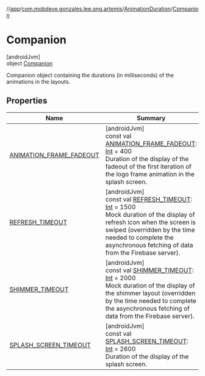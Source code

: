 //[app](../../../../index.md)/[com.mobdeve.gonzales.lee.ong.artemis](../../index.md)/[AnimationDuration](../index.md)/[Companion](index.md)

# Companion

[androidJvm]\
object [Companion](index.md)

Companion object containing the durations (in milliseconds) of the animations in the layouts.

## Properties

| Name | Summary |
|---|---|
| [ANIMATION_FRAME_FADEOUT](-a-n-i-m-a-t-i-o-n_-f-r-a-m-e_-f-a-d-e-o-u-t.md) | [androidJvm]<br>const val [ANIMATION_FRAME_FADEOUT](-a-n-i-m-a-t-i-o-n_-f-r-a-m-e_-f-a-d-e-o-u-t.md): [Int](https://kotlinlang.org/api/latest/jvm/stdlib/kotlin/-int/index.html) = 400<br>Duration of the display of the fadeout of the first iteration of the logo frame animation in the splash screen. |
| [REFRESH_TIMEOUT](-r-e-f-r-e-s-h_-t-i-m-e-o-u-t.md) | [androidJvm]<br>const val [REFRESH_TIMEOUT](-r-e-f-r-e-s-h_-t-i-m-e-o-u-t.md): [Int](https://kotlinlang.org/api/latest/jvm/stdlib/kotlin/-int/index.html) = 1500<br>Mock duration of the display of refresh icon when the screen is swiped (overridden by the time needed to complete the asynchronous fetching of data from the Firebase server). |
| [SHIMMER_TIMEOUT](-s-h-i-m-m-e-r_-t-i-m-e-o-u-t.md) | [androidJvm]<br>const val [SHIMMER_TIMEOUT](-s-h-i-m-m-e-r_-t-i-m-e-o-u-t.md): [Int](https://kotlinlang.org/api/latest/jvm/stdlib/kotlin/-int/index.html) = 2000<br>Mock duration of the display of the shimmer layout (overridden by the time needed to complete the asynchronous fetching of data from the Firebase server). |
| [SPLASH_SCREEN_TIMEOUT](-s-p-l-a-s-h_-s-c-r-e-e-n_-t-i-m-e-o-u-t.md) | [androidJvm]<br>const val [SPLASH_SCREEN_TIMEOUT](-s-p-l-a-s-h_-s-c-r-e-e-n_-t-i-m-e-o-u-t.md): [Int](https://kotlinlang.org/api/latest/jvm/stdlib/kotlin/-int/index.html) = 2600<br>Duration of the display of the splash screen. |
